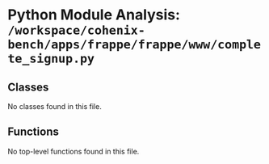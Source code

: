 # Python Module Analysis: `/workspace/cohenix-bench/apps/frappe/frappe/www/complete_signup.py`

## Classes

No classes found in this file.


## Functions

No top-level functions found in this file.
